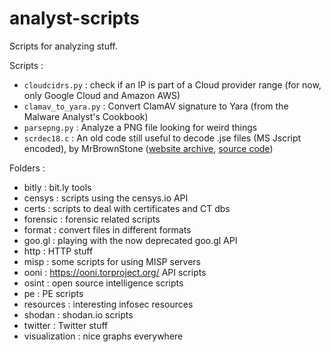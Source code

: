 # analyst-scripts

Scripts for analyzing stuff.

Scripts :
* `cloudcidrs.py` : check if an IP is part of a Cloud provider range (for now, only Google Cloud and Amazon AWS)
* `clamav_to_yara.py` : Convert ClamAV signature to Yara (from the Malware Analyst's Cookbook)
* `parsepng.py` : Analyze a PNG file looking for weird things
* `scrdec18.c` : An old code still useful to decode .jse files (MS Jscript encoded), by MrBrownStone ([website archive](https://web.archive.org/web/20131208110057/http://virtualconspiracy.com/content/articles/breaking-screnc), [source code](https://gist.github.com/bcse/1834878))

Folders :
* bitly : bit.ly tools
* censys : scripts using the censys.io API
* certs : scripts to deal with certificates and CT dbs
* forensic : forensic related scripts
* format : convert files in different formats
* goo.gl : playing with the now deprecated goo.gl API
* http : HTTP stuff
* misp : some scripts for using MISP servers
* ooni : https://ooni.torproject.org/ API scripts
* osint : open source intelligence scripts
* pe : PE scripts
* resources : interesting infosec resources
* shodan : shodan.io scripts
* twitter : Twitter stuff
* visualization : nice graphs everywhere
